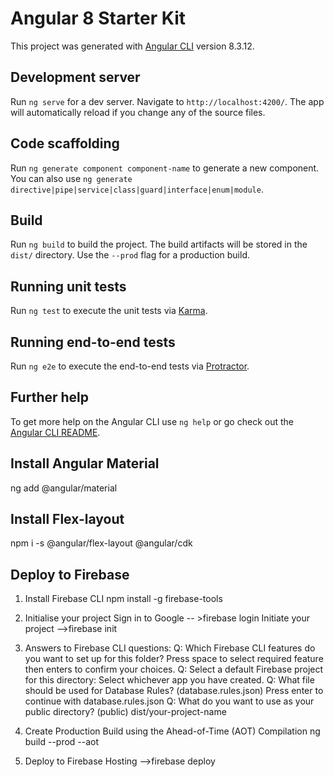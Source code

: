 # Angular 8 Starter Kit

This project was generated with [Angular CLI](https://github.com/angular/angular-cli) version 8.3.12.

## Development server

Run `ng serve` for a dev server. Navigate to `http://localhost:4200/`. The app will automatically reload if you change any of the source files.

## Code scaffolding

Run `ng generate component component-name` to generate a new component. You can also use `ng generate directive|pipe|service|class|guard|interface|enum|module`.

## Build

Run `ng build` to build the project. The build artifacts will be stored in the `dist/` directory. Use the `--prod` flag for a production build.

## Running unit tests

Run `ng test` to execute the unit tests via [Karma](https://karma-runner.github.io).

## Running end-to-end tests

Run `ng e2e` to execute the end-to-end tests via [Protractor](http://www.protractortest.org/).

## Further help

To get more help on the Angular CLI use `ng help` or go check out the [Angular CLI README](https://github.com/angular/angular-cli/blob/master/README.md).

## Install Angular Material

ng add @angular/material

## Install Flex-layout

npm i -s @angular/flex-layout @angular/cdk

## Deploy to Firebase
1. Install Firebase CLI
  npm install -g firebase-tools

2. Initialise your project
  Sign in to Google -- >firebase login
  Initiate your project -->firebase init

3. Answers to Firebase CLI questions:
  Q: Which Firebase CLI features do you want to set up for this folder?
     Press space to select required feature then enters to confirm your choices.
  Q: Select a default Firebase project for this directory:
    Select whichever app you have created.
  Q: What file should be used for Database Rules? (database.rules.json)
    Press enter to continue with database.rules.json
  Q: What do you want to use as your public directory? (public) 
    dist/your-project-name

4. Create Production Build using the Ahead-of-Time (AOT) Compilation
  ng build --prod --aot

5. Deploy to Firebase Hosting -->firebase deploy
